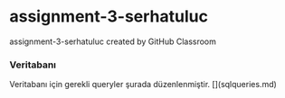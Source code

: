 # assignment-3-serhatuluc
assignment-3-serhatuluc created by GitHub Classroom
<h3>Veritabanı</h3>
<p>Veritabanı için gerekli queryler şurada düzenlenmiştir. [](sqlqueries.md)</p>

